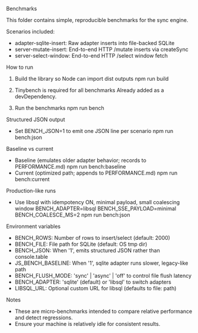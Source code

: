 Benchmarks

This folder contains simple, reproducible benchmarks for the sync engine.

Scenarios included:
- adapter-sqlite-insert: Raw adapter inserts into file-backed SQLite
- server-mutate-insert: End-to-end HTTP /mutate inserts via createSync
- server-select-window: End-to-end HTTP /select window fetch

How to run
1) Build the library so Node can import dist outputs
   npm run build

2) Tinybench is required for all benchmarks
   Already added as a devDependency.

3) Run the benchmarks
   npm run bench

 Structured JSON output
 - Set BENCH_JSON=1 to emit one JSON line per scenario
   npm run bench:json

 Baseline vs current
 - Baseline (emulates older adapter behavior; records to PERFORMANCE.md)
   npm run bench:baseline
 - Current (optimized path; appends to PERFORMANCE.md)
   npm run bench:current

 Production-like runs
 - Use libsql with idempotency ON, minimal payload, small coalescing window
   BENCH_ADAPTER=libsql BENCH_SSE_PAYLOAD=minimal BENCH_COALESCE_MS=2 npm run bench:json

Environment variables
- BENCH_ROWS: Number of rows to insert/select (default: 2000)
- BENCH_FILE: File path for SQLite (default: OS tmp dir)
- BENCH_JSON: When '1', emits structured JSON rather than console.table
- JS_BENCH_BASELINE: When '1', sqlite adapter runs slower, legacy-like path
- BENCH_FLUSH_MODE: 'sync' | 'async' | 'off' to control file flush latency
 - BENCH_ADAPTER: 'sqlite' (default) or 'libsql' to switch adapters
 - LIBSQL_URL: Optional custom URL for libsql (defaults to file: path)

Notes
- These are micro-benchmarks intended to compare relative performance and detect regressions.
- Ensure your machine is relatively idle for consistent results.

